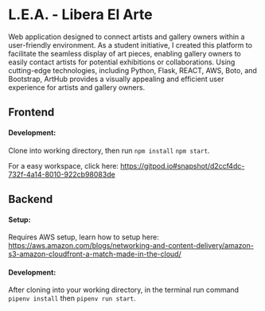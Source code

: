 
# L.E.A. - Libera El Arte

Web application designed to connect artists and gallery owners within a user-friendly environment. As a student initiative, I created this platform to facilitate the seamless display of art pieces, enabling gallery owners to easily contact artists for potential exhibitions or collaborations. Using cutting-edge technologies, including Python, Flask, REACT, AWS, Boto, and Bootstrap, ArtHub provides a visually appealing and efficient user experience for artists and gallery owners.
## Frontend

#### Development:
Clone into working directory, then run `npm install` `npm start`.

For a easy workspace, click here: https://gitpod.io#snapshot/d2ccf4dc-732f-4a14-8010-922cb98083de
## Backend

#### Setup:
Requires AWS setup, learn how to setup here: https://aws.amazon.com/blogs/networking-and-content-delivery/amazon-s3-amazon-cloudfront-a-match-made-in-the-cloud/

#### Development:
After cloning into your working directory, in the terminal run command `pipenv install` then `pipenv run start`.